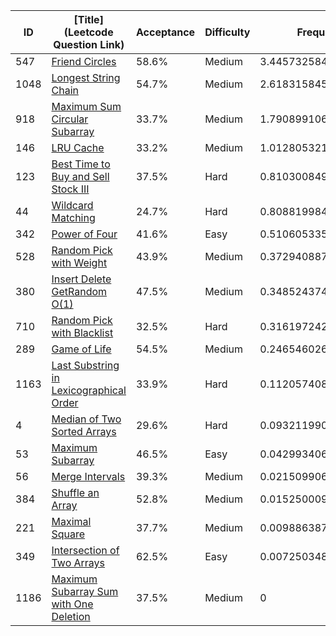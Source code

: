 |ID|[Title](Leetcode Question Link)|Acceptance|Difficulty|Frequency|
|----|-----|----|---|---|
|547|[Friend Circles]( https://leetcode.com/problems/friend-circles)|58.6%|Medium|3.4457325845151185|
|1048|[Longest String Chain]( https://leetcode.com/problems/longest-string-chain)|54.7%|Medium|2.6183158453084423|
|918|[Maximum Sum Circular Subarray]( https://leetcode.com/problems/maximum-sum-circular-subarray)|33.7%|Medium|1.7908991061017663|
|146|[LRU Cache]( https://leetcode.com/problems/lru-cache)|33.2%|Medium|1.0128053210090022|
|123|[Best Time to Buy and Sell Stock III]( https://leetcode.com/problems/best-time-to-buy-and-sell-stock-iii)|37.5%|Hard|0.8103008499673461|
|44|[Wildcard Matching]( https://leetcode.com/problems/wildcard-matching)|24.7%|Hard|0.8088199846507318|
|342|[Power of Four]( https://leetcode.com/problems/power-of-four)|41.6%|Easy|0.5106053351870626|
|528|[Random Pick with Weight]( https://leetcode.com/problems/random-pick-with-weight)|43.9%|Medium|0.37294088733187064|
|380|[Insert Delete GetRandom O(1)]( https://leetcode.com/problems/insert-delete-getrandom-o1)|47.5%|Medium|0.348524374235988|
|710|[Random Pick with Blacklist]( https://leetcode.com/problems/random-pick-with-blacklist)|32.5%|Hard|0.3161972427598021|
|289|[Game of Life]( https://leetcode.com/problems/game-of-life)|54.5%|Medium|0.2465460268751668|
|1163|[Last Substring in Lexicographical Order]( https://leetcode.com/problems/last-substring-in-lexicographical-order)|33.9%|Hard|0.11205740891571739|
|4|[Median of Two Sorted Arrays]( https://leetcode.com/problems/median-of-two-sorted-arrays)|29.6%|Hard|0.09321199094445486|
|53|[Maximum Subarray]( https://leetcode.com/problems/maximum-subarray)|46.5%|Easy|0.04299340685592046|
|56|[Merge Intervals]( https://leetcode.com/problems/merge-intervals)|39.3%|Medium|0.02150990613527447|
|384|[Shuffle an Array]( https://leetcode.com/problems/shuffle-an-array)|52.8%|Medium|0.015250009609723824|
|221|[Maximal Square]( https://leetcode.com/problems/maximal-square)|37.7%|Medium|0.00988638798855515|
|349|[Intersection of Two Arrays]( https://leetcode.com/problems/intersection-of-two-arrays)|62.5%|Easy|0.00725034896230682|
|1186|[Maximum Subarray Sum with One Deletion]( https://leetcode.com/problems/maximum-subarray-sum-with-one-deletion)|37.5%|Medium|0|
